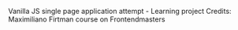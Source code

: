 
Vanilla JS single page application attempt - Learning project
Credits: Maximiliano Firtman course on Frontendmasters
